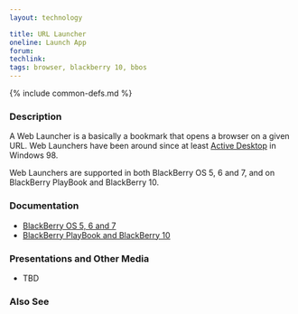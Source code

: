 ```yaml
---
layout: technology

title: URL Launcher
oneline: Launch App
forum:
techlink:
tags: browser, blackberry 10, bbos
---
```

{% include common-defs.md %}

### Description

A Web Launcher is a basically a bookmark that opens a browser on a given URL.
Web Launchers have been around since at least [Active Desktop](http://en.wikipedia.org/wiki/Active_Desktop) in Windows 98.

Web Launchers are supported in both BlackBerry OS 5, 6 and 7, and on BlackBerry PlayBook and BlackBerry 10.

### Documentation

* [BlackBerry OS 5, 6 and 7](http://supportforums.blackberry.com/t5/Java-Development/Create-a-web-icon/ta-p/442876)
* [BlackBerry PlayBook and BlackBerry 10](http://supportforums.blackberry.com/t5/Web-and-WebWorks-Development/How-to-Create-a-URL-launching-application-for-BlackBerry/ta-p/1164027)

### Presentations and Other Media

* TBD

### Also See

